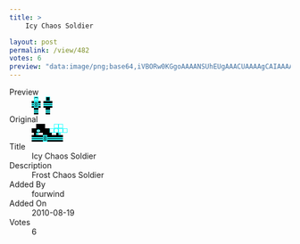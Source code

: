 ```yaml
---
title: >
    Icy Chaos Soldier

layout: post
permalink: /view/482
votes: 6
preview: "data:image/png;base64,iVBORw0KGgoAAAANSUhEUgAAACUAAAAgCAIAAAAaMSbnAAAABnRSTlMA/wD/AP5AXyvrAAAA10lEQVRIie1VWw6EIAxsN9xovf8J8Ep2P4hrKa3bBpYY48QPhJaxrxGJNtixAIKGDKTuC3jcU3u84uH2JheT6qveIPlWRG4hXvvxaj8n7+scjy/M929cgG9pFgOh9GcPftY7IR4hWtbchs+rOLLAR2R2/ZT5EztjR0LyDR84ASkfRVBKlGUhDISWWpppQYnvyzFczAAgedS5Kmrdn229zzE7n+GMdfJVULnFJtHGnyjF7HmYrS/Ic2KJoTNvHvcL/P9uxVf1p92crqb1uN+9P598wjPvAXwA2tyQ2qjrB5QAAAAASUVORK5CYII="
---
```

<dl class="side-by-side">
<dt>Preview</dt>
<dd>
    <img class="preview" src="data:image/png;base64,iVBORw0KGgoAAAANSUhEUgAAACUAAAAgCAIAAAAaMSbnAAAABnRSTlMA/wD/AP5AXyvrAAAA10lEQVRIie1VWw6EIAxsN9xovf8J8Ep2P4hrKa3bBpYY48QPhJaxrxGJNtixAIKGDKTuC3jcU3u84uH2JheT6qveIPlWRG4hXvvxaj8n7+scjy/M929cgG9pFgOh9GcPftY7IR4hWtbchs+rOLLAR2R2/ZT5EztjR0LyDR84ASkfRVBKlGUhDISWWpppQYnvyzFczAAgedS5Kmrdn229zzE7n+GMdfJVULnFJtHGnyjF7HmYrS/Ic2KJoTNvHvcL/P9uxVf1p92crqb1uN+9P598wjPvAXwA2tyQ2qjrB5QAAAAASUVORK5CYII=">
</dd>
<dt>Original</dt>
<dd>
    <img class="preview" src="data:image/png;base64,iVBORw0KGgoAAAANSUhEUgAAAEAAAAAgCAYAAACinX6EAAAArklEQVR42u2WSw7AIAhEuVPvf7bp1nbhB8TRdkhIGompPAXGrG0IesguABG3CUYH0ILj2SsAAiAAAiAApwDIHoNgejTBGYDoAHpufyQ2WiKum1oJIDNuvYdEkTwmQhAAATgAALsHbNEEvzwGq7rAISyyhVP0fOk/EAABOAzA0qZGaLQCsByAJ6YXwAKQJC4eyZZrOwiddADvhJmKj1YCtW+VwB9KYBfXGNQYFICq3dpnhpLQD/7SAAAAAElFTkSuQmCC">
</dd>
<dt>Title</dt>
<dd>Icy Chaos Soldier</dd>
<dt>Description</dt>
<dd>Frost Chaos Soldier</dd>
<dt>Added By</dt>
<dd>fourwind</dd>
<dt>Added On</dt>
<dd>2010-08-19</dd>
<dt>Votes</dt>
<dd>6</dd>
</dl>
